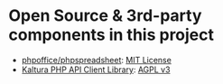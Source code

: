 # Open Source & 3rd-party components in this project
* [phpoffice/phpspreadsheet](https://github.com/PHPOffice/PhpSpreadsheet): [MIT License](https://opensource.org/licenses/mit-license.php)
* [Kaltura PHP API Client Library](https://github.com/kaltura/KalturaGeneratedAPIClientsPHP53): [AGPL v3](https://opensource.org/licenses/AGPL-3.0)